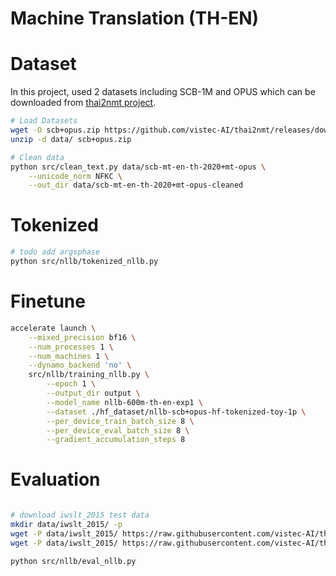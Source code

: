 # Machine Translation (TH-EN)

# Dataset
In this project, used 2 datasets including SCB-1M and OPUS which can be downloaded from [thai2nmt project](https://github.com/vistec-AI/thai2nmt/releases/tag/scb-mt-en-th-2020%2Bmt-opus_v1.0).

```bash
# Load Datasets
wget -O scb+opus.zip https://github.com/vistec-AI/thai2nmt/releases/download/scb-mt-en-th-2020%2Bmt-opus_v1.0/scb-mt-en-th-2020+mt-opus.zip
unzip -d data/ scb+opus.zip

# Clean data
python src/clean_text.py data/scb-mt-en-th-2020+mt-opus \
    --unicode_norm NFKC \
    --out_dir data/scb-mt-en-th-2020+mt-opus-cleaned
```

# Tokenized
```bash
# todo add argsphase
python src/nllb/tokenized_nllb.py 
```

# Finetune

```bash
accelerate launch \
    --mixed_precision bf16 \
    --num_processes 1 \
    --num_machines 1 \
    --dynamo_backend 'no' \
    src/nllb/training_nllb.py \
        --epoch 1 \
        --output_dir output \
        --model_name nllb-600m-th-en-exp1 \
        --dataset ./hf_dataset/nllb-scb+opus-hf-tokenized-toy-1p \
        --per_device_train_batch_size 8 \
        --per_device_eval_batch_size 8 \
        --gradient_accumulation_steps 8
```

# Evaluation
```bash

# download iwslt_2015 test data
mkdir data/iwslt_2015/ -p
wget -P data/iwslt_2015/ https://raw.githubusercontent.com/vistec-AI/thai2nmt/master/iwslt_2015/test/tst2010-2013_th-en.en
wget -P data/iwslt_2015/ https://raw.githubusercontent.com/vistec-AI/thai2nmt/master/iwslt_2015/test/tst2010-2013_th-en.th

python src/nllb/eval_nllb.py
```